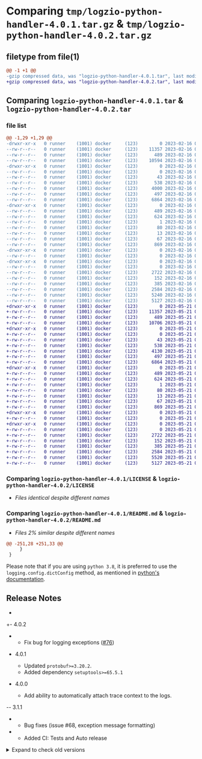 # Comparing `tmp/logzio-python-handler-4.0.1.tar.gz` & `tmp/logzio-python-handler-4.0.2.tar.gz`

## filetype from file(1)

```diff
@@ -1 +1 @@
-gzip compressed data, was "logzio-python-handler-4.0.1.tar", last modified: Thu Feb 16 09:25:17 2023, max compression
+gzip compressed data, was "logzio-python-handler-4.0.2.tar", last modified: Sun May 21 07:20:29 2023, max compression
```

## Comparing `logzio-python-handler-4.0.1.tar` & `logzio-python-handler-4.0.2.tar`

### file list

```diff
@@ -1,29 +1,29 @@
-drwxr-xr-x   0 runner    (1001) docker     (123)        0 2023-02-16 09:25:17.175371 logzio-python-handler-4.0.1/
--rw-r--r--   0 runner    (1001) docker     (123)    11357 2023-02-16 09:25:03.000000 logzio-python-handler-4.0.1/LICENSE
--rw-r--r--   0 runner    (1001) docker     (123)      489 2023-02-16 09:25:17.175371 logzio-python-handler-4.0.1/PKG-INFO
--rw-r--r--   0 runner    (1001) docker     (123)    10594 2023-02-16 09:25:03.000000 logzio-python-handler-4.0.1/README.md
-drwxr-xr-x   0 runner    (1001) docker     (123)        0 2023-02-16 09:25:17.175371 logzio-python-handler-4.0.1/logzio/
--rw-r--r--   0 runner    (1001) docker     (123)        0 2023-02-16 09:25:03.000000 logzio-python-handler-4.0.1/logzio/__init__.py
--rw-r--r--   0 runner    (1001) docker     (123)       43 2023-02-16 09:25:03.000000 logzio-python-handler-4.0.1/logzio/exceptions.py
--rw-r--r--   0 runner    (1001) docker     (123)      538 2023-02-16 09:25:03.000000 logzio-python-handler-4.0.1/logzio/flusher.py
--rw-r--r--   0 runner    (1001) docker     (123)     4000 2023-02-16 09:25:03.000000 logzio-python-handler-4.0.1/logzio/handler.py
--rw-r--r--   0 runner    (1001) docker     (123)      497 2023-02-16 09:25:03.000000 logzio-python-handler-4.0.1/logzio/logger.py
--rw-r--r--   0 runner    (1001) docker     (123)     6864 2023-02-16 09:25:03.000000 logzio-python-handler-4.0.1/logzio/sender.py
-drwxr-xr-x   0 runner    (1001) docker     (123)        0 2023-02-16 09:25:17.175371 logzio-python-handler-4.0.1/logzio_python_handler.egg-info/
--rw-r--r--   0 runner    (1001) docker     (123)      489 2023-02-16 09:25:17.000000 logzio-python-handler-4.0.1/logzio_python_handler.egg-info/PKG-INFO
--rw-r--r--   0 runner    (1001) docker     (123)      624 2023-02-16 09:25:17.000000 logzio-python-handler-4.0.1/logzio_python_handler.egg-info/SOURCES.txt
--rw-r--r--   0 runner    (1001) docker     (123)        1 2023-02-16 09:25:17.000000 logzio-python-handler-4.0.1/logzio_python_handler.egg-info/dependency_links.txt
--rw-r--r--   0 runner    (1001) docker     (123)       80 2023-02-16 09:25:17.000000 logzio-python-handler-4.0.1/logzio_python_handler.egg-info/requires.txt
--rw-r--r--   0 runner    (1001) docker     (123)       13 2023-02-16 09:25:17.000000 logzio-python-handler-4.0.1/logzio_python_handler.egg-info/top_level.txt
--rw-r--r--   0 runner    (1001) docker     (123)       67 2023-02-16 09:25:17.175371 logzio-python-handler-4.0.1/setup.cfg
--rw-r--r--   0 runner    (1001) docker     (123)      869 2023-02-16 09:25:03.000000 logzio-python-handler-4.0.1/setup.py
-drwxr-xr-x   0 runner    (1001) docker     (123)        0 2023-02-16 09:25:17.175371 logzio-python-handler-4.0.1/tests/
--rw-r--r--   0 runner    (1001) docker     (123)        0 2023-02-16 09:25:03.000000 logzio-python-handler-4.0.1/tests/__init__.py
-drwxr-xr-x   0 runner    (1001) docker     (123)        0 2023-02-16 09:25:17.175371 logzio-python-handler-4.0.1/tests/mockLogzioListener/
--rw-r--r--   0 runner    (1001) docker     (123)        0 2023-02-16 09:25:03.000000 logzio-python-handler-4.0.1/tests/mockLogzioListener/__init__.py
--rw-r--r--   0 runner    (1001) docker     (123)     2722 2023-02-16 09:25:03.000000 logzio-python-handler-4.0.1/tests/mockLogzioListener/listener.py
--rw-r--r--   0 runner    (1001) docker     (123)      152 2023-02-16 09:25:03.000000 logzio-python-handler-4.0.1/tests/mockLogzioListener/logsList.py
--rw-r--r--   0 runner    (1001) docker     (123)      385 2023-02-16 09:25:03.000000 logzio-python-handler-4.0.1/tests/mockLogzioListener/persistentFlags.py
--rw-r--r--   0 runner    (1001) docker     (123)     2584 2023-02-16 09:25:03.000000 logzio-python-handler-4.0.1/tests/test_add_context.py
--rw-r--r--   0 runner    (1001) docker     (123)     5240 2023-02-16 09:25:03.000000 logzio-python-handler-4.0.1/tests/test_logzioHandler.py
--rw-r--r--   0 runner    (1001) docker     (123)     5127 2023-02-16 09:25:03.000000 logzio-python-handler-4.0.1/tests/test_logzioSender.py
+drwxr-xr-x   0 runner    (1001) docker     (123)        0 2023-05-21 07:20:29.070340 logzio-python-handler-4.0.2/
+-rw-r--r--   0 runner    (1001) docker     (123)    11357 2023-05-21 07:20:22.000000 logzio-python-handler-4.0.2/LICENSE
+-rw-r--r--   0 runner    (1001) docker     (123)      489 2023-05-21 07:20:29.070340 logzio-python-handler-4.0.2/PKG-INFO
+-rw-r--r--   0 runner    (1001) docker     (123)    10706 2023-05-21 07:20:22.000000 logzio-python-handler-4.0.2/README.md
+drwxr-xr-x   0 runner    (1001) docker     (123)        0 2023-05-21 07:20:29.070340 logzio-python-handler-4.0.2/logzio/
+-rw-r--r--   0 runner    (1001) docker     (123)        0 2023-05-21 07:20:22.000000 logzio-python-handler-4.0.2/logzio/__init__.py
+-rw-r--r--   0 runner    (1001) docker     (123)       43 2023-05-21 07:20:22.000000 logzio-python-handler-4.0.2/logzio/exceptions.py
+-rw-r--r--   0 runner    (1001) docker     (123)      538 2023-05-21 07:20:22.000000 logzio-python-handler-4.0.2/logzio/flusher.py
+-rw-r--r--   0 runner    (1001) docker     (123)     4130 2023-05-21 07:20:22.000000 logzio-python-handler-4.0.2/logzio/handler.py
+-rw-r--r--   0 runner    (1001) docker     (123)      497 2023-05-21 07:20:22.000000 logzio-python-handler-4.0.2/logzio/logger.py
+-rw-r--r--   0 runner    (1001) docker     (123)     6864 2023-05-21 07:20:22.000000 logzio-python-handler-4.0.2/logzio/sender.py
+drwxr-xr-x   0 runner    (1001) docker     (123)        0 2023-05-21 07:20:29.070340 logzio-python-handler-4.0.2/logzio_python_handler.egg-info/
+-rw-r--r--   0 runner    (1001) docker     (123)      489 2023-05-21 07:20:29.000000 logzio-python-handler-4.0.2/logzio_python_handler.egg-info/PKG-INFO
+-rw-r--r--   0 runner    (1001) docker     (123)      624 2023-05-21 07:20:29.000000 logzio-python-handler-4.0.2/logzio_python_handler.egg-info/SOURCES.txt
+-rw-r--r--   0 runner    (1001) docker     (123)        1 2023-05-21 07:20:29.000000 logzio-python-handler-4.0.2/logzio_python_handler.egg-info/dependency_links.txt
+-rw-r--r--   0 runner    (1001) docker     (123)       80 2023-05-21 07:20:29.000000 logzio-python-handler-4.0.2/logzio_python_handler.egg-info/requires.txt
+-rw-r--r--   0 runner    (1001) docker     (123)       13 2023-05-21 07:20:29.000000 logzio-python-handler-4.0.2/logzio_python_handler.egg-info/top_level.txt
+-rw-r--r--   0 runner    (1001) docker     (123)       67 2023-05-21 07:20:29.070340 logzio-python-handler-4.0.2/setup.cfg
+-rw-r--r--   0 runner    (1001) docker     (123)      869 2023-05-21 07:20:22.000000 logzio-python-handler-4.0.2/setup.py
+drwxr-xr-x   0 runner    (1001) docker     (123)        0 2023-05-21 07:20:29.070340 logzio-python-handler-4.0.2/tests/
+-rw-r--r--   0 runner    (1001) docker     (123)        0 2023-05-21 07:20:22.000000 logzio-python-handler-4.0.2/tests/__init__.py
+drwxr-xr-x   0 runner    (1001) docker     (123)        0 2023-05-21 07:20:29.070340 logzio-python-handler-4.0.2/tests/mockLogzioListener/
+-rw-r--r--   0 runner    (1001) docker     (123)        0 2023-05-21 07:20:22.000000 logzio-python-handler-4.0.2/tests/mockLogzioListener/__init__.py
+-rw-r--r--   0 runner    (1001) docker     (123)     2722 2023-05-21 07:20:22.000000 logzio-python-handler-4.0.2/tests/mockLogzioListener/listener.py
+-rw-r--r--   0 runner    (1001) docker     (123)      152 2023-05-21 07:20:22.000000 logzio-python-handler-4.0.2/tests/mockLogzioListener/logsList.py
+-rw-r--r--   0 runner    (1001) docker     (123)      385 2023-05-21 07:20:22.000000 logzio-python-handler-4.0.2/tests/mockLogzioListener/persistentFlags.py
+-rw-r--r--   0 runner    (1001) docker     (123)     2584 2023-05-21 07:20:22.000000 logzio-python-handler-4.0.2/tests/test_add_context.py
+-rw-r--r--   0 runner    (1001) docker     (123)     5520 2023-05-21 07:20:22.000000 logzio-python-handler-4.0.2/tests/test_logzioHandler.py
+-rw-r--r--   0 runner    (1001) docker     (123)     5127 2023-05-21 07:20:22.000000 logzio-python-handler-4.0.2/tests/test_logzioSender.py
```

### Comparing `logzio-python-handler-4.0.1/LICENSE` & `logzio-python-handler-4.0.2/LICENSE`

 * *Files identical despite different names*

### Comparing `logzio-python-handler-4.0.1/README.md` & `logzio-python-handler-4.0.2/README.md`

 * *Files 2% similar despite different names*

```diff
@@ -251,28 +251,33 @@
     }
 }
 ```
 
 Please note that if you are using `python 3.8`, it is preferred to use the `logging.config.dictConfig` method, as mentioned in [python's documentation](https://docs.python.org/3/library/logging.config.html#configuration-file-format).
 
 ## Release Notes
+
+- 4.0.2
+  - Fix bug for logging exceptions ([#76](https://github.com/logzio/logzio-python-handler/pull/76))
 - 4.0.1
   - Updated `protobuf>=3.20.2`.
   - Added dependency `setuptools>=65.5.1`
   
 - 4.0.0
   - Add ability to automatically attach trace context to the logs.
 
-- 3.1.1
-  - Bug fixes (issue #68, exception message formatting)
-  - Added CI: Tests and Auto release 
 
 <details>
   <summary markdown="span"> Expand to check old versions </summary>
 
+
+- 3.1.1
+  - Bug fixes (issue #68, exception message formatting)
+  - Added CI: Tests and Auto release
+  
 - 3.1.0
     - Bug fixes
     - Retry number and timeout is now configurable
     
 - 3.0.0
     - Deprecated `python2.7` & `python3.4`
     - Changed log levels on `_flush_queue()` method (@hilsenrat)
```

### Comparing `logzio-python-handler-4.0.1/logzio/flusher.py` & `logzio-python-handler-4.0.2/logzio/flusher.py`

 * *Files identical despite different names*

### Comparing `logzio-python-handler-4.0.1/logzio/handler.py` & `logzio-python-handler-4.0.2/logzio/handler.py`

 * *Files 9% similar despite different names*

```diff
@@ -75,14 +75,16 @@
 
     def flush(self):
         self.logzio_sender.flush()
 
     def format(self, record):
         message = super(LogzioHandler, self).format(record)
         try:
+            if record.exc_info:
+                message = message.split("\n")[0]  # only keep the original formatted message part
             return json.loads(message)
         except (TypeError, ValueError):
             return message
 
     def format_exception(self, exc_info):
         return '\n'.join(traceback.format_exception(*exc_info))
```

### Comparing `logzio-python-handler-4.0.1/logzio/sender.py` & `logzio-python-handler-4.0.2/logzio/sender.py`

 * *Files identical despite different names*

### Comparing `logzio-python-handler-4.0.1/logzio_python_handler.egg-info/SOURCES.txt` & `logzio-python-handler-4.0.2/logzio_python_handler.egg-info/SOURCES.txt`

 * *Files identical despite different names*

### Comparing `logzio-python-handler-4.0.1/setup.py` & `logzio-python-handler-4.0.2/setup.py`

 * *Files 1% similar despite different names*

```diff
@@ -1,13 +1,13 @@
 #!/usr/bin/env python
 
 from setuptools import setup, find_packages
 setup(
     name="logzio-python-handler",
-    version='4.0.1',
+    version='4.0.2',
     description="Logging handler to send logs to your Logz.io account with bulk SSL",
     keywords="logging handler logz.io bulk https",
     author="roiravhon",
     maintainer="tamir-michaeli",
     mail="tamir.michaeli@logz.io",
     url="https://github.com/logzio/logzio-python-handler/",
     license="Apache License 2",
```

### Comparing `logzio-python-handler-4.0.1/tests/mockLogzioListener/listener.py` & `logzio-python-handler-4.0.2/tests/mockLogzioListener/listener.py`

 * *Files identical despite different names*

### Comparing `logzio-python-handler-4.0.1/tests/test_add_context.py` & `logzio-python-handler-4.0.2/tests/test_add_context.py`

 * *Files identical despite different names*

### Comparing `logzio-python-handler-4.0.1/tests/test_logzioHandler.py` & `logzio-python-handler-4.0.2/tests/test_logzioHandler.py`

 * *Files 7% similar despite different names*

```diff
@@ -133,15 +133,18 @@
                 'logger': 'my-logger',
                 'message': 'this is a test: moo.',
                 'path_name': 'handler_test.py',
                 'type': 'python'
             }
         )
 
-    def test_exc(self):
+    def test_exception(self):
+        formatter = logging.Formatter('{"tags": ["staging", "experimental"], "appname": "my-service"}', validate=False)
+        self.handler.setFormatter(formatter)
+        
         try:
             raise ValueError("oops.")
         except:
             exc_info = sys.exc_info()
 
         record = logging.LogRecord(
             name='my-logger',
@@ -159,17 +162,19 @@
 
         formatted_message["exception"] = formatted_message["exception"].replace(os.path.abspath(__file__), "")
         formatted_message["exception"] = re.sub(r", line \d+", "", formatted_message["exception"])
 
         self.assertDictEqual(
             {
                 '@timestamp': None,
+                'appname': 'my-service',
                 'line_number': 10,
                 'log_level': 'NOTSET',
                 'logger': 'my-logger',
                 'message': 'exception test:',
-                'exception': 'Traceback (most recent call last):\n\n  File "", in test_exc\n    raise ValueError("oops.")\n\nValueError: oops.\n',
+                'exception': 'Traceback (most recent call last):\n\n  File "", in test_exception\n    raise ValueError("oops.")\n\nValueError: oops.\n',
                 'path_name': 'handler_test.py',
-                'type': 'python'
+                'type': 'python',
+                'tags': ['staging', 'experimental']
             },
             formatted_message
         )
```

### Comparing `logzio-python-handler-4.0.1/tests/test_logzioSender.py` & `logzio-python-handler-4.0.2/tests/test_logzioSender.py`

 * *Files identical despite different names*

